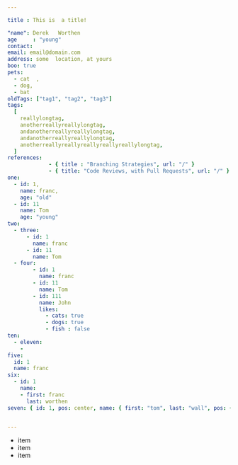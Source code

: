 ```yaml
---

title : This is  a title!

"name": Derek   Worthen    
age     : "young"
contact:
email: email@domain.com
address: some  location, at yours
boo: true
pets:
  - cat  ,
  - dog,
  - bat
oldTags: ["tag1", "tag2", "tag3"]
tags:
  [
    reallylongtag,
    anotherreallyreallylongtag,
    andanotherreallyreallylongtag,
    andanotherreallyreallylongtag,
    anotherreallyreallyreallyreallyreallylongtag,
  ]
references:
             - { title : "Branching Strategies", url: "/" }
             - { title: "Code Reviews, with Pull Requests", url: "/" }
one:
  - id: 1,
    name: franc,
    age: "old"
  - id: 11
    name: Tom
    age: "young"
two:
  - three:
      - id: 1
        name: franc
      - id: 11
        name: Tom
  - four:
        - id: 1
          name: franc
        - id: 11
          name: Tom
        - id: 111
          name: John
          likes: 
            - cats: true
            - dogs: true
            - fish : false
ten:
  - eleven:
    - 
five:
  id: 1
  name: franc
six:
  - id: 1
    name: 
    - first: franc
      last: worthen
seven: { id: 1, pos: center, name: { first: "tom", last: "wall", pos: {center: false, right: false, left: true, other: {hello: "world", how: "are", you: "doing"}} } }


---
```


- item
- item
- item
